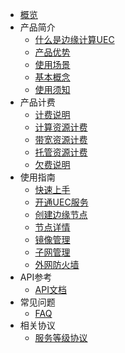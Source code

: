 
* [概览](/uedn/README)
* 产品简介
  * [什么是边缘计算UEC](/uedn/introduction/2023-intro-uec)
  * [产品优势](/uedn/introduction/youshi)
  * [使用场景](/uedn/introduction/application)
  * [基本概念](/uedn/introduction/concept)
  * [使用须知](/uedn/introduction/notice)
* 产品计费
  * [计费说明](/uedn/billing_instructions/2023-billing_info)
  * [计算资源计费](/uedn/billing_instructions/billing_compute)
  * [带宽资源计费](/uedn/billing_instructions/billing_net)
  * [托管资源计费](/uedn/billing_instructions/billing_idc)
  * [欠费说明](/uedn/billing_instructions/billing_fee)
* 使用指南
  * [快速上手](/uedn/guide/rumen)
  * [开通UEC服务](/uedn/guide/open)
  * [创建边缘节点](/uedn/guide/create)
  * [节点详情](/uedn/guide/list)
  * [镜像管理](/uedn/guide/jingx)
  * [子网管理](/uedn/guide/ziwang)
  * [外网防火墙](/uedn/guide/wall)
* API参考
  * [API文档](/uedn/api/api)
* 常见问题
  * [FAQ](/uedn/FAQ/question)
* 相关协议
  * [服务等级协议](/uedn/protocol/protocol)

